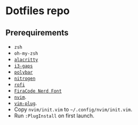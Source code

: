 # Dotfiles repo

## Prerequirements

- `zsh`
- `oh-my-zsh`
- [`alacritty`](https://wiki.archlinux.org/title/Alacritty)
- [`i3-gaps`](https://wiki.archlinux.org/title/I3)
- [`polybar`](https://wiki.archlinux.org/title/Polybar)
- [`nitrogen`](https://wiki.archlinux.org/title/Nitrogen)
- [`rofi`](https://wiki.archlinux.org/title/Rofi)
- [`FiraCode Nerd Font`](https://www.nerdfonts.com/font-downloads)
- [`nvim`](https://github.com/neovim/neovim).
- [`vim-plug`](https://github.com/junegunn/vim-plug).
- Copy `nvim/init.vim` to `~/.config/nvim/init.vim`.
- Run `:PlugInstall` on first launch.
